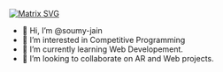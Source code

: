 [![Matrix SVG](https://raw.githubusercontent.com/rodrigograca31/rodrigograca31/master/matrix.svg)](https://www.stopstalk.com/user/profile/soumyjain)

- 👋 Hi, I’m @soumy-jain
- 👀 I’m interested in Competitive Programming
- 🌱 I’m currently learning Web Developement.
- 💞️ I’m looking to collaborate on AR and Web projects.

<!---
soumy-jain/soumy-jain is a ✨ special ✨ repository because its `README.md` (this file) appears on your GitHub profile.
You can click the Preview link to take a look at your changes.
--->
